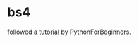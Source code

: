 # bs4
[followed a tutorial by PythonForBeginners.](https://www.pythonforbeginners.com/python-on-the-web/web-scraping-with-beautifulsoup)
